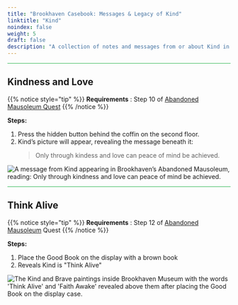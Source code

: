 ```yaml
---
title: "Brookhaven Casebook: Messages & Legacy of Kind"
linktitle: "Kind"
noindex: false
weight: 5
draft: false
description: "A collection of notes and messages from or about Kind in Brookhaven, revealing themes of kindness, love, and peace as part of the Abandoned Mausoleum quest."
---
```


<hr style="background-color: #28b44c" size=8>

## Kindness and Love

{{% notice style="tip" %}}
**Requirements** : Step 10 of [Abandoned Mausoleum Quest](/lore/quests/abandoned_mausoleum/)
{{% /notice %}}

**Steps:**

1. Press the hidden button behind the coffin on the second floor.
1. Kind’s picture will appear, revealing the message beneath it:
    > Only through kindess and love can peace of mind be achieved.

![A message from Kind appearing in Brookhaven’s Abandoned Mausoleum, reading: Only through kindness and love can peace of mind be achieved.](/images/abandoned_mausoleum/mausoleum_kinds_picture.webp?height=200px) 

<hr style="background-color: #28b44c" size=8>

## Think Alive

{{% notice style="tip" %}}
**Requirements** : Step 12 of [Abandoned Mausoleum](/lore/quests/abandoned_mausoleum/) Quest
{{% /notice %}}

**Steps:**

1. Place the Good Book on the display with a brown book
1. Reveals Kind is "Think Alive"

![The Kind and Brave paintings inside Brookhaven Museum with the words 'Think Alive' and 'Faith Awake' revealed above them after placing the Good Book on the display case.](/images/bh/museum_good_book_reveals_good.webp?height=200px)